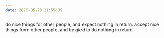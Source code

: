 ```yaml
---
date: 2020-05-23 21:55:39
---
```

do nice things for other people, and expect nothing in return. accept nice things from other people, and _be glad_ to do nothing in return.
